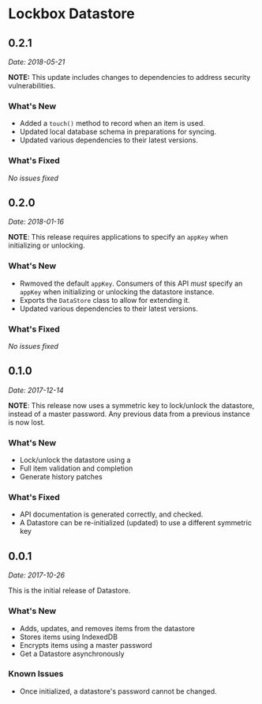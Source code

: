 # Lockbox Datastore

<a name="0.2.1"></a>
## 0.2.1

_Date: 2018-05-21_

**NOTE:** This update includes changes to dependencies to address security vulnerabilities.

### What's New

* Added a `touch()` method to record when an item is used.
* Updated local database schema in preparations for syncing.
* Updated various dependencies to their latest versions.

### What's Fixed

_No issues fixed_


<a name="0.2.0"></a>
## 0.2.0

_Date: 2018-01-16_

**NOTE**: This release requires applications to specify an `appKey` when initializing or unlocking.

### What's New

* Rwmoved the default `appKey`.  Consumers of this API _must_ specify an `appKey` when initializing or unlocking the datastore instance.
* Exports the `DataStore` class to allow for extending it.
* Updated various dependencies to their latest versions.

### What's Fixed

_No issues fixed_

<a name="0.1.0"></a>
## 0.1.0

_Date: 2017-12-14_

**NOTE**: This release now uses a symmetric key to lock/unlock the datastore, instead of a master password.  Any previous data from a previous instance is now lost.

### What's New

* Lock/unlock the datastore using a 
* Full item validation and completion
* Generate history patches

### What's Fixed

* API documentation is generated correctly, and checked.
* A Datastore can be re-initialized (updated) to use a different symmetric key


<a name="0.0.1"></a>
## 0.0.1

_Date: 2017-10-26_

This is the initial release of Datastore.

### What's New

* Adds, updates, and removes items from the datastore
* Stores items using IndexedDB
* Encrypts items using a master password
* Get a Datastore asynchronously

### Known Issues

* Once initialized, a datastore's password cannot be changed.

